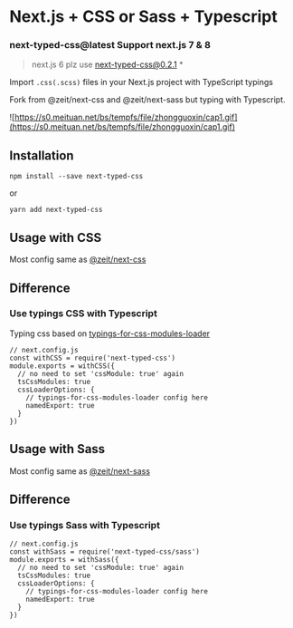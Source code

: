 # Next.js + CSS or Sass + Typescript

### next-typed-css@latest Support next.js 7 & 8

> next.js 6 plz use next-typed-css@0.2.1 *

Import `.css(.scss)` files in your Next.js project with TypeScript typings

Fork from @zeit/next-css and @zeit/next-sass but typing with Typescript.

![https://s0.meituan.net/bs/tempfs/file/zhongguoxin/cap1.gif](https://s0.meituan.net/bs/tempfs/file/zhongguoxin/cap1.gif)

## Installation

```
npm install --save next-typed-css
```

or

```
yarn add next-typed-css
```

## Usage with CSS

Most config same as [@zeit/next-css](https://github.com/zeit/next-plugins/tree/master/packages/next-css)


## Difference

### Use typings CSS with Typescript

Typing css based on [typings-for-css-modules-loader](https://github.com/Jimdo/typings-for-css-modules-loader)

```
// next.config.js
const withCSS = require('next-typed-css')
module.exports = withCSS({
  // no need to set 'cssModule: true' again
  tsCssModules: true
  cssLoaderOptions: {
    // typings-for-css-modules-loader config here
    namedExport: true
  }
})
```

## Usage with Sass

Most config same as [@zeit/next-sass](https://github.com/zeit/next-plugins/tree/master/packages/next-sass)


## Difference

### Use typings Sass with Typescript

```
// next.config.js
const withSass = require('next-typed-css/sass')
module.exports = withSass({
  // no need to set 'cssModule: true' again
  tsCssModules: true
  cssLoaderOptions: {
    // typings-for-css-modules-loader config here
    namedExport: true
  }
})
```


